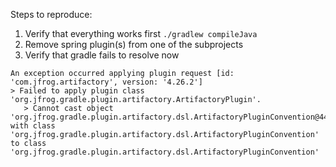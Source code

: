 Steps to reproduce:

1. Verify that everything works first `./gradlew compileJava`
2. Remove spring plugin(s) from one of the subprojects
3. Verify that gradle fails to resolve now

```
An exception occurred applying plugin request [id: 'com.jfrog.artifactory', version: '4.26.2']
> Failed to apply plugin class 'org.jfrog.gradle.plugin.artifactory.ArtifactoryPlugin'.
   > Cannot cast object 'org.jfrog.gradle.plugin.artifactory.dsl.ArtifactoryPluginConvention@44567643' with class 'org.jfrog.gradle.plugin.artifactory.dsl.ArtifactoryPluginConvention' to class 'org.jfrog.gradle.plugin.artifactory.dsl.ArtifactoryPluginConvention'
```
